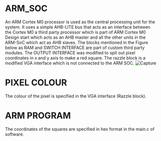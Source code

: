 # ARM_SOC
An ARM Cortex M0 processor is used as the central processing unit for the system. It
uses a simple AHB-LITE bus that acts as an interface between the Cortex M0 a third
party processor which is part of ARM Cortex M0 Design start which acts as an AHB
master and all the other units in the ARM-SoC which act as AHB slaves. The blocks
mentioned in the Figure below as RAM and SWITCH INTERFACE are part of custom third party
modules. The OUTPUT INTERFACE was modified to spit out pixel coordinates in x and y axis to make a red square. 
The razzle block is a modified VGA interface which is not connected to the ARM SOC.
![Capture](https://github.com/ks6n19/arm_soc/blob/master/Capture.PNG)
# PIXEL COLOUR
The colour of the pixel is specified in the VGA interface (Razzle block). 
# ARM PROGRAM
The coordinates of the squares are specified in hex format in the main.c of software.
